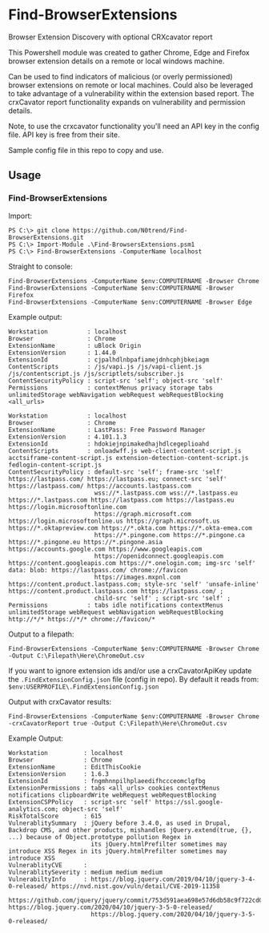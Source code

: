 # Find-BrowserExtensions
Browser Extension Discovery with optional CRXcavator report

This Powershell module was created to gather Chrome, Edge and Firefox browser extension details on a remote or local windows machine.

Can be used to find indicators of malicious (or overly permissioned) browser extensions on remote or local machines. Could also be leveraged to take advantage of a vulnerability within the extension based report. The crxCavator report functionality expands on vulnerability and permission details.

Note, to use the crxcavator functionality you'll need an API key in the config file. API key is free from their site. 

Sample config file in this repo to copy and use.

## Usage
### Find-BrowserExtensions 

Import:

```
PS C:\> git clone https://github.com/N0trend/Find-BrowserExtensions.git
PS C:\> Import-Module .\Find-BrowsersExtensions.psm1
PS C:\> Find-BrowserExtensions -ComputerName localhost
```

Straight to console:

```
Find-BrowserExtensions -ComputerName $env:COMPUTERNAME -Browser Chrome
Find-BrowserExtensions -ComputerName $env:COMPUTERNAME -Browser Firefox
Find-BrowserExtensions -ComputerName $env:COMPUTERNAME -Browser Edge
```

Example output:

```
Workstation           : localhost
Browser               : Chrome
ExtensionName         : uBlock Origin
ExtensionVersion      : 1.44.0
ExtensionId           : cjpalhdlnbpafiamejdnhcphjbkeiagm
ContentScripts        : /js/vapi.js /js/vapi-client.js /js/contentscript.js /js/scriptlets/subscriber.js
ContentSecurityPolicy : script-src 'self'; object-src 'self'
Permissions           : contextMenus privacy storage tabs unlimitedStorage webNavigation webRequest webRequestBlocking <all_urls>

Workstation           : localhost
Browser               : Chrome
ExtensionName         : LastPass: Free Password Manager
ExtensionVersion      : 4.101.1.3
ExtensionId           : hdokiejnpimakedhajhdlcegeplioahd
ContentScripts        : onloadwff.js web-client-content-script.js acctsiframe-content-script.js extension-detection-content-script.js fedlogin-content-script.js
ContentSecurityPolicy : default-src 'self'; frame-src 'self' https://lastpass.com/ https://lastpass.eu; connect-src 'self' https://lastpass.com/ https://accounts.lastpass.com
                        wss://*.lastpass.com wss://*.lastpass.eu https://*.lastpass.com https://lastpass.com https://lastpass.eu https://login.microsoftonline.com
                        https://graph.microsoft.com https://login.microsoftonline.us https://graph.microsoft.us https://*.oktapreview.com https://*.okta.com https://*.okta-emea.com
                        https://*.pingone.com https://*.pingone.ca https://*.pingone.eu https://*.pingone.asia https://accounts.google.com https://www.googleapis.com
                        https://openidconnect.googleapis.com https://content.googleapis.com https://*.onelogin.com; img-src 'self' data: blob: https://lastpass.com/ chrome://favicon
                        https://images.mxpnl.com https://content.product.lastpass.com; style-src 'self' 'unsafe-inline' https://content.product.lastpass.com https://lastpass.com/ ;
                        child-src 'self' ; script-src 'self' ;
Permissions           : tabs idle notifications contextMenus unlimitedStorage webRequest webNavigation webRequestBlocking http://*/* https://*/* chrome://favicon/*
```

Output to a filepath:

```
Find-BrowserExtensions -ComputerName $env:COMPUTERNAME -Browser Chrome -Output C:\Filepath\Here\ChromeOut.csv
```


If you want to ignore extension ids and/or use a crxCavatorApiKey update the `.FindExtensionConfig.json` file (config in repo). By default it reads from: `$env:USERPROFILE\.FindExtensionConfig.json` 

Output with crxCavator results:
```
Find-BrowserExtensions -ComputerName $env:COMPUTERNAME -Browser Chrome -crxCavatorReport true -Output C:\Filepath\Here\ChromeOut.csv
```

Example Output:
```
Workstation          : localhost
Browser              : Chrome
ExtensionName        : EditThisCookie
ExtensionVersion     : 1.6.3
ExtensionId          : fngmhnnpilhplaeedifhccceomclgfbg
ExtensionPermissions : tabs <all_urls> cookies contextMenus notifications clipboardWrite webRequest webRequestBlocking
ExtensionCSPPolicy   : script-src 'self' https://ssl.google-analytics.com; object-src 'self'
RiskTotalScore       : 615
VulnerablitySummary  : jQuery before 3.4.0, as used in Drupal, Backdrop CMS, and other products, mishandles jQuery.extend(true, {}, ...) because of Object.prototype pollution Regex in
                       its jQuery.htmlPrefilter sometimes may introduce XSS Regex in its jQuery.htmlPrefilter sometimes may introduce XSS
VulnerablityCVE      :
VulnerablitySeverity : medium medium medium
VulnerabiltyInfo     : https://blog.jquery.com/2019/04/10/jquery-3-4-0-released/ https://nvd.nist.gov/vuln/detail/CVE-2019-11358
                       https://github.com/jquery/jquery/commit/753d591aea698e57d6db58c9f722cd0808619b1b https://blog.jquery.com/2020/04/10/jquery-3-5-0-released/
                       https://blog.jquery.com/2020/04/10/jquery-3-5-0-released/
```
